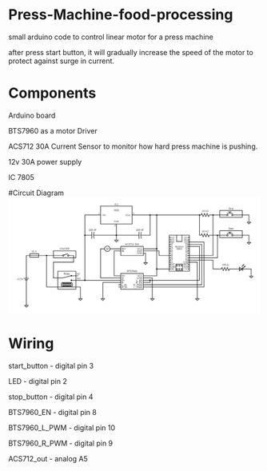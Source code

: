 # Press-Machine-food-processing
small arduino code to control linear motor for a press machine

after press start button, it will gradually increase the speed of the motor to protect against surge in current.

# Components 
Arduino board

BTS7960 as a motor Driver

ACS712 30A Current Sensor to monitor how hard press machine is pushing.

12v 30A power supply

IC 7805

#Circuit Diagram
![press_cd](https://github.com/foreztgump/Press-Machine-food-processing/blob/master/press_circuit.png)

# Wiring
start_button - digital pin 3

LED - digital pin 2

stop_button - digital pin 4

BTS7960_EN - digital pin 8

BTS7960_L_PWM - digital pin 10

BTS7960_R_PWM - digital pin 9

ACS712_out - analog A5

